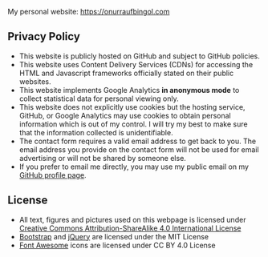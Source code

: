 My personal website: https://onurraufbingol.com

## Privacy Policy

* This website is publicly hosted on GitHub and subject to GitHub policies.
* This website uses Content Delivery Services (CDNs) for accessing the HTML and Javascript frameworks officially stated on their public websites.
* This website implements Google Analytics __in anonymous mode__ to collect statistical data for personal viewing only.
* This website does not explicitly use cookies but the hosting service, GitHub, or Google Analytics may use cookies to obtain personal information which is out of my control. I will try my best to make sure that the information collected is unidentifiable.
* The contact form requires a valid email address to get back to you. The email address you provide on the contact form will not be used for email advertising or will not be shared by someone else.
* If you prefer to email me directly, you may use my public email on my [GitHub profile page](https://github.com/orbingol).

## License

* All text, figures and pictures used on this webpage is licensed under [Creative Commons Attribution-ShareAlike 4.0 International License](https://creativecommons.org/licenses/by-sa/4.0/)
* [Bootstrap](https://github.com/twbs/bootstrap) and [jQuery](https://jquery.org) are licensed under the MIT License
* [Font Awesome](https://fontawesome.com/) icons are licensed under CC BY 4.0 License
